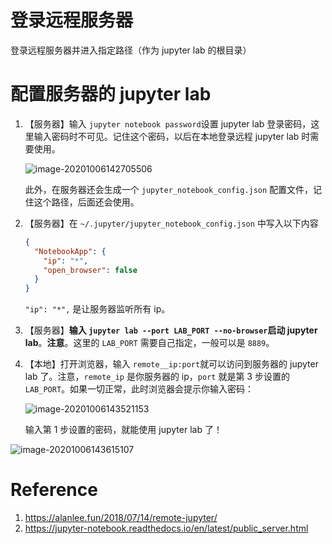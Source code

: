 # 登录远程服务器

登录远程服务器并进入指定路径（作为 jupyter lab 的根目录）

# 配置服务器的 jupyter lab

1.  【服务器】输入 `jupyter notebook password`设置 jupyter lab 登录密码，这里输入密码时不可见。记住这个密码，以后在本地登录远程 jupyter lab 时需要使用。

    ![image-20201006142705506](https://gitee.com/llillz/images/raw/master/image-20201006142705506.png)

    此外，在服务器还会生成一个 `jupyter_notebook_config.json` 配置文件，记住这个路径，后面还会使用。

2.  【服务器】在 `~/.jupyter/jupyter_notebook_config.json` 中写入以下内容

    ```json
    {
      "NotebookApp": {
        "ip": "*",
        "open_browser": false
      }
    }
    ```

    `"ip": "*",` 是让服务器监听所有 ip。

3.  【服务器】**输入 `jupyter lab --port LAB_PORT --no-browser`启动 jupyter lab**。**注意**。这里的 `LAB_PORT` 需要自己指定，一般可以是 `8889`。

4.  【本地】打开浏览器，输入 `remote__ip:port`就可以访问到服务器的 jupyter lab 了。注意，`remote_ip` 是你服务器的 ip，`port` 就是第 3 步设置的 `LAB_PORT`。如果一切正常，此时浏览器会提示你输入密码：

    ![image-20201006143521153](https://gitee.com/llillz/images/raw/master/image-20201006143521153.png)

    输入第 1 步设置的密码，就能使用 jupyter lab 了！

![image-20201006143615107](https://gitee.com/llillz/images/raw/master/image-20201006143615107.png)



# Reference

1.  https://alanlee.fun/2018/07/14/remote-jupyter/
2.  https://jupyter-notebook.readthedocs.io/en/latest/public_server.html